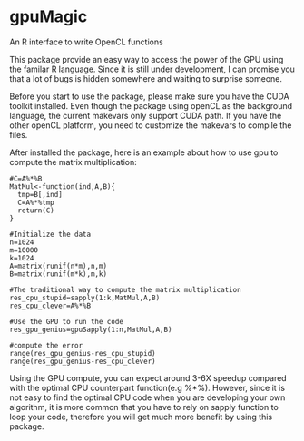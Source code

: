 # gpuMagic
An R interface to write OpenCL functions

This package provide an easy way to access the power of the GPU using the familar R language. Since it is still under development, I can promise you that a lot of bugs is hidden somewhere and waiting to surprise someone.

Before you start to use the package, please make sure you have the CUDA toolkit installed. Even though the package using openCL as the background language, the current makevars only support CUDA path. If you have the other openCL platform, you need to customize the makevars to compile the files.

After installed the package, here is an example about how to use gpu to compute the matrix multiplication:

```
#C=A%*%B
MatMul<-function(ind,A,B){
  tmp=B[,ind]
  C=A%*%tmp
  return(C)
}

#Initialize the data
n=1024
m=10000
k=1024
A=matrix(runif(n*m),n,m)
B=matrix(runif(m*k),m,k)

#The traditional way to compute the matrix multiplication
res_cpu_stupid=sapply(1:k,MatMul,A,B)
res_cpu_clever=A%*%B

#Use the GPU to run the code
res_gpu_genius=gpuSapply(1:n,MatMul,A,B)

#compute the error
range(res_gpu_genius-res_cpu_stupid)
range(res_gpu_genius-res_cpu_clever)
```

Using the GPU compute, you can expect around 3-6X speedup compared with the optimal CPU counterpart function(e.g %*%). However, since it is not easy to find the optimal CPU code when you are developing your own algorithm, it is more common that you have to rely on sapply function to loop your code, therefore you will get much more benefit by using this package.


